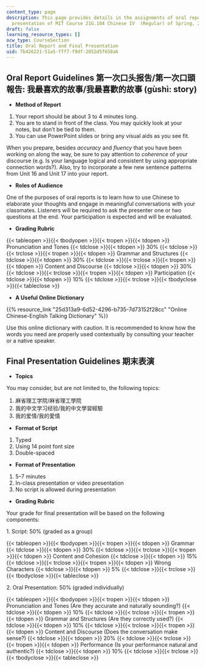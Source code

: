 ```yaml
---
content_type: page
description: This page provides details in the assignments of oral report and final
  presentation of MIT Course 21G.104 Chinese IV  (Regular) of Spring, 2018.
draft: false
learning_resource_types: []
ocw_type: CourseSection
title: Oral Report and Final Presentation
uid: 7b426221-51a5-fff7-f9df-2852d5f658a6
---
```

## Oral Report Guidelines 第一次口头报吿/第一次口頭報告: 我最喜欢的故事/我最喜歡的故事 (gùshì: story)

- **Method of Report**

1. Your report should be about 3 to 4 minutes long.
2. You are to stand in front of the class. You may quickly look at your notes, but don’t be tied to them.
3. You can use PowerPoint slides or bring any visual aids as you see fit.

When you prepare, besides *accuracy* and *fluency* that you have been working on along the way, be sure to pay attention to *coherence* of your discourse (e.g. Is your language logical and consistent by using appropriate connection words?). Also, try to incorporate a few new sentence patterns from Unit 16 and Unit 17 into your report.

- **Roles of Audience**

One of the purposes of oral reports is to learn how to use Chinese to elaborate your thoughts and engage in meaningful conversations with your classmates. Listeners will be required to ask the presenter one or two questions at the end. Your participation is expected and will be evaluated.

- **Grading Rubric**

{{< tableopen >}}{{< tbodyopen >}}{{< tropen >}}{{< tdopen >}}
Pronunciation and Tones
{{< tdclose >}}{{< tdopen >}}
30%
{{< tdclose >}}{{< trclose >}}{{< tropen >}}{{< tdopen >}}
Grammar and Structures
{{< tdclose >}}{{< tdopen >}}
30%
{{< tdclose >}}{{< trclose >}}{{< tropen >}}{{< tdopen >}}
Content and Discourse
{{< tdclose >}}{{< tdopen >}}
30%
{{< tdclose >}}{{< trclose >}}{{< tropen >}}{{< tdopen >}}
Participation
{{< tdclose >}}{{< tdopen >}}
10%
{{< tdclose >}}{{< trclose >}}{{< tbodyclose >}}{{< tableclose >}}

- **A Useful Online Dictionary**

{{% resource_link "25d313a9-6d52-4296-b735-7d73152f28cc" "Online Chinese-English Talking Dictionary" %}}

Use this online dictionary with caution. It is recommended to know how the words you need are properly used contextually by consulting your teacher or a native speaker.

## Final Presentation Guidelines 期末表演

- **Topics**

You may consider, but are not limited to, the following topics:

1. 麻省理工学院/麻省理工學院
2. 我的中文学习经验/我的中文學習經驗
3. 我的爱情/我的愛情

- **Format of Script**

1. Typed
2. Using 14 point font size
3. Double-spaced

- **Format of Presentation**

1. 5–7 minutes
2. In-class presentation or video presentation
3. No script is allowed during presentation

- **Grading Rubric**

Your grade for final presentation will be based on the following components:

1\. Script: 50% (graded as a group) 

{{< tableopen >}}{{< tbodyopen >}}{{< tropen >}}{{< tdopen >}}
Grammar
{{< tdclose >}}{{< tdopen >}}
30%
{{< tdclose >}}{{< trclose >}}{{< tropen >}}{{< tdopen >}}
Content and Cohesion
{{< tdclose >}}{{< tdopen >}}
15%
{{< tdclose >}}{{< trclose >}}{{< tropen >}}{{< tdopen >}}
Wrong Characters
{{< tdclose >}}{{< tdopen >}}
5%
{{< tdclose >}}{{< trclose >}}{{< tbodyclose >}}{{< tableclose >}}

2\. Oral Presentation: 50% (graded individually)

{{< tableopen >}}{{< tbodyopen >}}{{< tropen >}}{{< tdopen >}}
Pronunciation and Tones (Are they accurate and naturally sounding?)
{{< tdclose >}}{{< tdopen >}}
10%
{{< tdclose >}}{{< trclose >}}{{< tropen >}}{{< tdopen >}}
Grammar and Structures (Are they correctly used?)
{{< tdclose >}}{{< tdopen >}}
10%
{{< tdclose >}}{{< trclose >}}{{< tropen >}}{{< tdopen >}}
Content and Discourse (Does the conversation make sense?)
{{< tdclose >}}{{< tdopen >}}
20%
{{< tdclose >}}{{< trclose >}}{{< tropen >}}{{< tdopen >}}
Performance (Is your performance natural and authentic?)
{{< tdclose >}}{{< tdopen >}}
10%
{{< tdclose >}}{{< trclose >}}{{< tbodyclose >}}{{< tableclose >}}